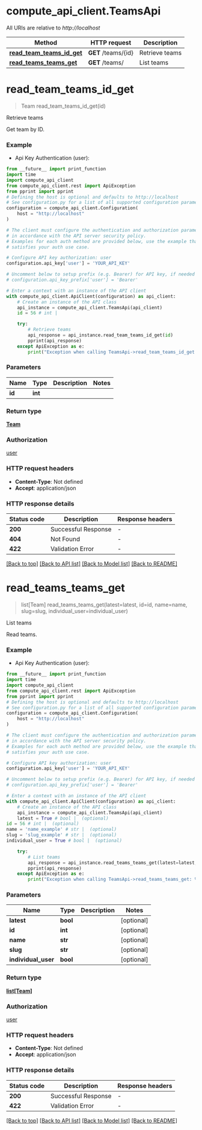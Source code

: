 # compute_api_client.TeamsApi

All URIs are relative to *http://localhost*

Method | HTTP request | Description
------------- | ------------- | -------------
[**read_team_teams_id_get**](TeamsApi.md#read_team_teams_id_get) | **GET** /teams/{id} | Retrieve teams
[**read_teams_teams_get**](TeamsApi.md#read_teams_teams_get) | **GET** /teams/ | List teams


# **read_team_teams_id_get**
> Team read_team_teams_id_get(id)

Retrieve teams

Get team by ID.

### Example

* Api Key Authentication (user):
```python
from __future__ import print_function
import time
import compute_api_client
from compute_api_client.rest import ApiException
from pprint import pprint
# Defining the host is optional and defaults to http://localhost
# See configuration.py for a list of all supported configuration parameters.
configuration = compute_api_client.Configuration(
    host = "http://localhost"
)

# The client must configure the authentication and authorization parameters
# in accordance with the API server security policy.
# Examples for each auth method are provided below, use the example that
# satisfies your auth use case.

# Configure API key authorization: user
configuration.api_key['user'] = 'YOUR_API_KEY'

# Uncomment below to setup prefix (e.g. Bearer) for API key, if needed
# configuration.api_key_prefix['user'] = 'Bearer'

# Enter a context with an instance of the API client
with compute_api_client.ApiClient(configuration) as api_client:
    # Create an instance of the API class
    api_instance = compute_api_client.TeamsApi(api_client)
    id = 56 # int | 

    try:
        # Retrieve teams
        api_response = api_instance.read_team_teams_id_get(id)
        pprint(api_response)
    except ApiException as e:
        print("Exception when calling TeamsApi->read_team_teams_id_get: %s\n" % e)
```

### Parameters

Name | Type | Description  | Notes
------------- | ------------- | ------------- | -------------
 **id** | **int**|  | 

### Return type

[**Team**](Team.md)

### Authorization

[user](../README.md#user)

### HTTP request headers

 - **Content-Type**: Not defined
 - **Accept**: application/json

### HTTP response details
| Status code | Description | Response headers |
|-------------|-------------|------------------|
**200** | Successful Response |  -  |
**404** | Not Found |  -  |
**422** | Validation Error |  -  |

[[Back to top]](#) [[Back to API list]](../README.md#documentation-for-api-endpoints) [[Back to Model list]](../README.md#documentation-for-models) [[Back to README]](../README.md)

# **read_teams_teams_get**
> list[Team] read_teams_teams_get(latest=latest, id=id, name=name, slug=slug, individual_user=individual_user)

List teams

Read teams.

### Example

* Api Key Authentication (user):
```python
from __future__ import print_function
import time
import compute_api_client
from compute_api_client.rest import ApiException
from pprint import pprint
# Defining the host is optional and defaults to http://localhost
# See configuration.py for a list of all supported configuration parameters.
configuration = compute_api_client.Configuration(
    host = "http://localhost"
)

# The client must configure the authentication and authorization parameters
# in accordance with the API server security policy.
# Examples for each auth method are provided below, use the example that
# satisfies your auth use case.

# Configure API key authorization: user
configuration.api_key['user'] = 'YOUR_API_KEY'

# Uncomment below to setup prefix (e.g. Bearer) for API key, if needed
# configuration.api_key_prefix['user'] = 'Bearer'

# Enter a context with an instance of the API client
with compute_api_client.ApiClient(configuration) as api_client:
    # Create an instance of the API class
    api_instance = compute_api_client.TeamsApi(api_client)
    latest = True # bool |  (optional)
id = 56 # int |  (optional)
name = 'name_example' # str |  (optional)
slug = 'slug_example' # str |  (optional)
individual_user = True # bool |  (optional)

    try:
        # List teams
        api_response = api_instance.read_teams_teams_get(latest=latest, id=id, name=name, slug=slug, individual_user=individual_user)
        pprint(api_response)
    except ApiException as e:
        print("Exception when calling TeamsApi->read_teams_teams_get: %s\n" % e)
```

### Parameters

Name | Type | Description  | Notes
------------- | ------------- | ------------- | -------------
 **latest** | **bool**|  | [optional] 
 **id** | **int**|  | [optional] 
 **name** | **str**|  | [optional] 
 **slug** | **str**|  | [optional] 
 **individual_user** | **bool**|  | [optional] 

### Return type

[**list[Team]**](Team.md)

### Authorization

[user](../README.md#user)

### HTTP request headers

 - **Content-Type**: Not defined
 - **Accept**: application/json

### HTTP response details
| Status code | Description | Response headers |
|-------------|-------------|------------------|
**200** | Successful Response |  -  |
**422** | Validation Error |  -  |

[[Back to top]](#) [[Back to API list]](../README.md#documentation-for-api-endpoints) [[Back to Model list]](../README.md#documentation-for-models) [[Back to README]](../README.md)

